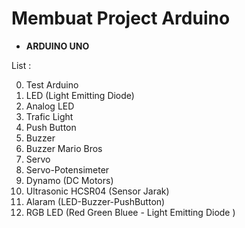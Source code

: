 # Membuat Project Arduino

- **ARDUINO UNO**


List :

0. Test Arduino
1. LED (Light Emitting Diode)
2. Analog LED
3. Trafic Light
4. Push Button
5. Buzzer
6. Buzzer Mario Bros
7. Servo 
8. Servo-Potensimeter
9. Dynamo (DC Motors)
10. Ultrasonic HCSR04 (Sensor Jarak)
11. Alaram (LED-Buzzer-PushButton)
12. RGB LED (Red Green Bluee - Light Emitting Diode )
